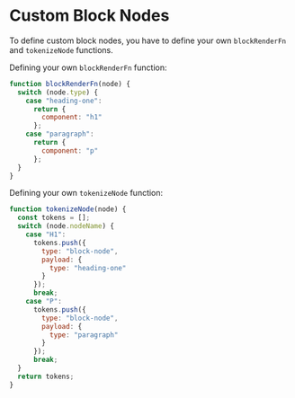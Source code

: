 # Custom Block Nodes

To define custom block nodes, you have to define your own `blockRenderFn` and `tokenizeNode` functions.

Defining your own `blockRenderFn` function:

```jsx
function blockRenderFn(node) {
  switch (node.type) {
    case "heading-one":
      return {
        component: "h1"
      };
    case "paragraph":
      return {
        component: "p"
      };
  }
}
```

Defining your own `tokenizeNode` function:

```jsx
function tokenizeNode(node) {
  const tokens = [];
  switch (node.nodeName) {
    case "H1":
      tokens.push({
        type: "block-node",
        payload: {
          type: "heading-one"
        }
      });
      break;
    case "P":
      tokens.push({
        type: "block-node",
        payload: {
          type: "paragraph"
        }
      });
      break;
  }
  return tokens;
}
```
